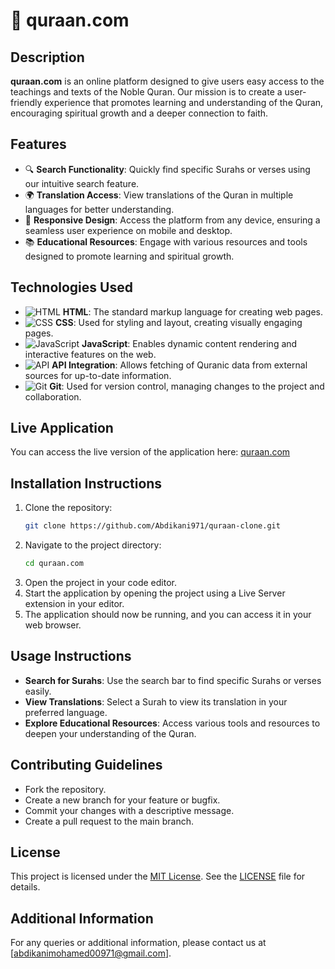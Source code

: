 # 📖 quraan.com

## Description

**quraan.com** is an online platform designed to give users easy access to the teachings and texts of the Noble Quran. Our mission is to create a user-friendly experience that promotes learning and understanding of the Quran, encouraging spiritual growth and a deeper connection to faith.

## Features

- 🔍 **Search Functionality**: Quickly find specific Surahs or verses using our intuitive search feature.
- 🌍 **Translation Access**: View translations of the Quran in multiple languages for better understanding.
- 📱 **Responsive Design**: Access the platform from any device, ensuring a seamless user experience on mobile and desktop.
- 📚 **Educational Resources**: Engage with various resources and tools designed to promote learning and spiritual growth.

## Technologies Used

- ![HTML](https://img.shields.io/badge/HTML-000000?style=for-the-badge&logo=html5&logoColor=white) **HTML**: The standard markup language for creating web pages.
- ![CSS](https://img.shields.io/badge/CSS-1572B6?style=for-the-badge&logo=css3&logoColor=white) **CSS**: Used for styling and layout, creating visually engaging pages.
- ![JavaScript](https://img.shields.io/badge/JavaScript-F7DF1E?style=for-the-badge&logo=javascript&logoColor=black) **JavaScript**: Enables dynamic content rendering and interactive features on the web.
- ![API](https://img.shields.io/badge/API-4B8BBE?style=for-the-badge&logo=api&logoColor=white) **API Integration**: Allows fetching of Quranic data from external sources for up-to-date information.
- ![Git](https://img.shields.io/badge/Git-F05032?style=for-the-badge&logo=git&logoColor=white) **Git**: Used for version control, managing changes to the project and collaboration.

## Live Application

You can access the live version of the application here: [quraan.com](https://quraancom.netlify.app/)

## Installation Instructions

1. Clone the repository:
   ```bash
   git clone https://github.com/Abdikani971/quraan-clone.git
   ```
2. Navigate to the project directory:
   ```bash
   cd quraan.com
   ```
3. Open the project in your code editor.
4. Start the application by opening the project using a Live Server extension in your editor.
5. The application should now be running, and you can access it in your web browser.

## Usage Instructions

- **Search for Surahs**: Use the search bar to find specific Surahs or verses easily.
- **View Translations**: Select a Surah to view its translation in your preferred language.
- **Explore Educational Resources**: Access various tools and resources to deepen your understanding of the Quran.

## Contributing Guidelines

- Fork the repository.
- Create a new branch for your feature or bugfix.
- Commit your changes with a descriptive message.
- Create a pull request to the main branch.

## License

This project is licensed under the [MIT License](https://choosealicense.com/licenses/mit/). See the [LICENSE](https://choosealicense.com/licenses/mit/) file for details.

## Additional Information

For any queries or additional information, please contact us at [abdikanimohamed00971@gmail.com].
